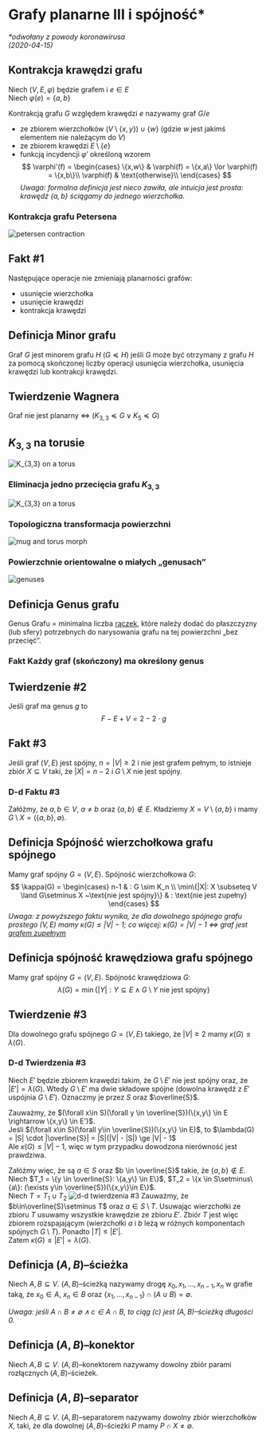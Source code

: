 # Grafy planarne III i spójność\*
*\*odwołany z powody koronawirusa*\
*(2020-04-15)*

## Kontrakcja krawędzi grafu

Niech $(V, E, \varphi)$ będzie grafem i $e \in E$\
Niech $\varphi(e) = \{a,b\}$

Kontrakcją grafu $G$ względem krawędzi $e$ nazywamy graf $G/e$
- ze zbiorem wierzchołków $(V \setminus \{x,y\}) \cup \{w\}$ (gdzie $w$ jest jakimś elementem nie należącym do $V$)
- ze zbiorem krawędzi $E \setminus \{e\}$
- funkcją incydencji $\varphi'$ określoną wzorem
    $$
    \varphi'(f) =
    \begin{cases}
      \{x,w\} & \varphi(f) = \{x,a\} \lor \varphi(f) = \{x,b\}\\
      \varphi(f) & \text{otherwise}\\
    \end{cases}
    $$
*Uwaga: formalna definicja jest nieco zawiła, ale intuicja jest prosta: krawędź $\{a,b\}$ ściągamy do jednego wierzchołka.*

### Kontrakcja grafu Petersena

![petersen contraction](peterson-contract.png)

## $\text {Fakt}$ #1
Następujące operacje nie zmieniają planarności grafów:
- usunięcie wierzchołka
- usunięcie krawędzi
- kontrakcja krawędzi

## $\text {Definicja}$ Minor grafu

Graf $G$ jest minorem grafu $H$ ($G \preceq H$) jeśli $G$ może być otrzymany z grafu $H$ za pomocą skończonej liczby operacji usunięcia wierzchołka, usunięcia krawędzi lub kontrakcji krawędzi.

## $\text {Twierdzenie}$ Wagnera

Graf nie jest planarny $\iff$ $(K_{3,3} \preceq G \lor K_5 \preceq G)$

## $K_{3,3}$ na torusie

![$K_{3,3}$ on a torus](3_utilities_problem_torus.png)

### Eliminacja jedno przecięcia grafu $K_{3,3}$
![$K_{3,3}$ on a torus](K3,3-on-torus.jpg)

### Topologiczna transformacja powierzchni
![mug and torus morph](Mug_and_Torus_morph.gif)

### Powierzchnie orientowalne o miałych „genusach”
![genuses](genuses.png)

## $\text {Definicja}$ Genus grafu
Genus Grafu = minimalna liczba [rączek](#eliminacja-jedno-przeci%c4%99cia-grafu-k33), które należy dodać do płaszczyzny (lub sfery) potrzebnych do narysowania grafu na tej powierzchni „bez przecięć”.
### $\text {Fakt}$ Każdy graf (skończony) ma określony genus

## $\text {Twierdzenie}$ #2
Jeśli graf ma genus $g$ to
$$
F - E + V = 2 - 2 \cdot g
$$

## $\text {Fakt}$ #3
Jeśli graf $(V,E)$ jest spójny, $n = |V| \ge 2$ i nie jest grafem pełnym, to istnieje zbiór $X \subseteq V$ taki, że $|X| = n-2$ i $G \setminus X$ nie jest spójny.

### D-d $\text {Faktu}$ #3
Załóżmy, że $a,b \in V$, $a \neq b$ oraz $\{a, b\} \notin E$. Kładziemy $X = V\setminus \{a, b\}$ i mamy $G \setminus X = (\{a,b\}, \emptyset)$.

## $\text {Definicja}$ Spójność wierzchołkowa grafu spójnego
Mamy graf spójny $G = (V,E)$. Spójność wierzchołkowa $G$:
$$
\kappa(G) =
\begin{cases}
  n-1 & : G \sim K_n \\
  \min\{|X|: X \subseteq V \land G\setminus X ~\text{nie jest spójny}\} & : \text{nie jest zupełny}
\end{cases}
$$
*Uwaga: z powyższego faktu wynika, że dla dowolnego spójnego grafu prostego $(V,E)$ mamy $\kappa(G) \le |V| - 1$; co więcej: $\kappa(G) = |V| - 1$ $\iff$ graf jest [grafem zupełnym](../2020-03-4/2020-03-4.md#graficzne-zoo)*

## $\text {Definicja}$ spójność krawędziowa grafu spójnego
Mamy graf spójny $G = (V,E)$. Spójność krawędziowa $G$:
$$
\lambda(G) = \min\{|Y|: Y \subseteq E \land G\setminus Y ~\text{nie jest spójny}\}
$$

## $\text {Twierdzenie}$ #3
Dla dowolnego grafu spójnego $G = (V,E)$ takiego, że $|V| \ge 2$ mamy $\kappa(G) \le \lambda(G)$.

### D-d $\text {Twierdzenia}$ #3
Niech $E'$ będzie zbiorem krawędzi takim, że $G\setminus E'$ nie jest spójny oraz, że $|E'| = \lambda(G)$. Wtedy $G\setminus E'$ ma dwie składowe spójne (dowolna krawędź z $E'$ uspójnia $G\setminus E'$). Oznaczmy je przez $S$ oraz $\overline{S}$.

Zauważmy, że $(\forall x\in S)(\forall y \in \overline{S})(\{x,y\} \in E \rightarrow \{x,y\} \in E')$.\
Jeśli $(\forall x\in S)(\forall y\in \overline{S})(\{x,y\} \in E)$, to $\lambda(G) = |S| \cdot |\overline{S}| = |S|(|V| - |S|) \ge |V| - 1$\
Ale $\kappa(G) \le |V| - 1$, więc w tym przypadku dowodzona nierówność jest prawdziwa.

Załóżmy więc, że są $a \in S$ oraz $b \in \overline{S}$ takie, że $\{a,b\} \notin E$.\
Niech $T_1 = \{y \in \overline{S}: \{a,y\} \in E\}$, $T_2 = \{x \in S\setminus\{a\}: (\exists y\in \overline{S})(\{x,y\}\in E\}$.\
Niech $T = T_1 \cup T_2$
![d-d twierdzenia #3](d-d-twierdzenie-3.png)
Zauważmy, że $b\in\overline{S}\setminus T$ oraz $a\in S\setminus T$. Usuwając wierzchołki ze zbioru $T$ usuwamy wszystkie krawędzie ze zbioru $E'$. Zbiór $T$ jest więc zbiorem rozspajającym (wierzchołki $a$ i $b$ leżą w różnych komponentach spójnych $G\setminus T$). Ponadto $|T| \le |E'|$.\
Zatem $\kappa(G) \le |E'| = \lambda(G)$.

## $\text {Definicja}$ $(A,B)$–ścieżka

Niech $A,B \subseteq V$. $(A,B)$–ścieżką nazywamy drogę $x_0,x_1,\dots,x_{n-1},x_n$ w grafie taką, że $x_0 \in A$, $x_n \in B$ oraz $\{x_1,\dots,x_{n-1}\} \cap (A\cup B) = \emptyset$.

*Uwaga: jeśli $A\cap B \neq \emptyset \land c \in A\cap B$, to ciąg ($c$) jest $(A,B)$–ścieżką długości $0$.*

## $\text {Definicja}$ $(A,B)$–konektor

Niech $A,B \subseteq V$. $(A,B)$–konektorem nazywamy dowolny zbiór parami rozłącznych $(A,B)$–ścieżek.

## $\text {Definicja}$ $(A,B)$–separator

Niech $A,B \subseteq V$. $(A,B)$–separatorem nazywamy dowolny zbiór wierzchołków $X$, taki, że dla dowolnej $(A,B)$–ścieżki $P$ mamy $P\cap X \neq \emptyset$.

